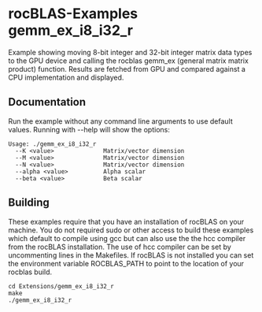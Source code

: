 # rocBLAS-Examples gemm_ex_i8_i32_r
Example showing moving 8-bit integer and 32-bit integer matrix data types to the GPU device and calling the rocblas gemm_ex (general matrix matrix product) function. Results are fetched from GPU and compared against a CPU implementation and displayed.  

## Documentation
Run the example without any command line arguments to use default values.
Running with --help will show the options:

    Usage: ./gemm_ex_i8_i32_r
      --K <value>              Matrix/vector dimension
      --M <value>              Matrix/vector dimension
      --N <value>              Matrix/vector dimension
      --alpha <value>          Alpha scalar
      --beta <value>           Beta scalar

## Building
These examples require that you have an installation of rocBLAS on your machine.  You do not required sudo or other access to build these examples which default to compile using gcc but can also use the the hcc compiler from the rocBLAS installation.   The use of hcc compiler can be set by uncommenting lines in the Makefiles.  If rocBLAS is not installed you can set the environment variable ROCBLAS_PATH to point to the location of your rocblas build.

    cd Extensions/gemm_ex_i8_i32_r
    make
    ./gemm_ex_i8_i32_r
